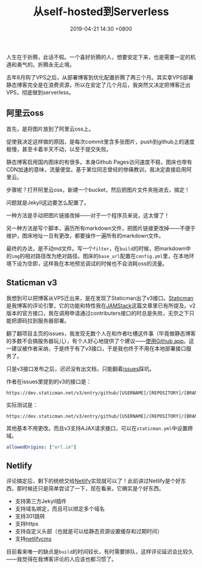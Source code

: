 ﻿---
title: 从self-hosted到Serverless
date: 2019-04-21 14:30 +0800
---

人生在于折腾，此话不假。一个喜好折腾的人，想要安定下来，也是需要一定的机遇和勇气的。折腾永无止境。

<!--more-->

去年8月购了VPS之后，从部署博客到优化配置折腾了两三个月。其实拿VPS部署静态博客完全是在浪费资源，所以在安定了几个月后，我突然又决定把博客迁出VPS，彻底做到serverless。

## 阿里云oss

首先，是将图片放到了阿里云oss上。

促使我决定这样做的原因，是每次commit里含多张图片，push到github上的速度极慢，甚至卡着半天不动，以至于提交失败。

静态博客启用国内图床的有很多。本身Github Pages访问速度不稳，图床也带有CDN加速的意味，流量便宜。基于某位同志曾经的惨痛教训，我决定直接启用阿里云。

步骤呢？打开阿里云oss，新建一个bucket，然后把图片文件夹拖进去，搞定！

问题就是Jekyll这边要怎么配置了。

一种方法是手动把图片链接改掉——对于一个程序员来说，这太傻了！

另一种方法是写个脚本，遍历所有markdown文件，把图片链接更改掉——不便于维护，图床地址一旦有更改，都要操作一遍所有的markdown文件。

最终的办法，是不动md文件。写一个`filter`，在`build`的时候，把markdown中的`img`的相对路径改为绝对路径。图床的`base_url`配置在`config.yml`里，在本地环境下设为空即，这样我在本地预览调试的时候也不会消耗oss的流量。

## Staticman v3

我想到可以把博客从VPS迁出来，是在发现了Staticman出了v3接口。[Staticman](https://staticman.net/)是我博客的评论引擎，它的功能和特性我在[JAMStack](https://erl.im/blog/blog-made-of-jamstack#评论)这篇文章里已有所提及。v2版本的官方接口，我在调用申请通过contributers接口的时总是失败，无奈之下只能把源码拉到服务器部署。

翻了翻项目主页的issues，我发现无数个人在和作者吐槽这件事（毕竟做静态博客的多数不会搞服务器玩儿），有个人好心地提供了个建议——[使用Github app](https://github.com/eduardoboucas/staticman/issues/243)。这一建议被作者采纳，于是终于有了v3接口，于是我也终于不用在本地部署接口服务了。

只是v3接口发布之后，迟迟没有出文档，只能翻着[issues](https://github.com/eduardoboucas/staticman/issues/243#issuecomment-453754860)踩坑。

作者在issues里提到的v3的接口是：

```
https://dev.staticman.net/v3/entry/github/[USERNAME]/[REPOSITORY]/[BRANCH]
```

实际测试是：

```
https://dev.staticman.net/v3/entry/github/[USERNAME]/[REPOSITORY]/[BRANCH]/comments
```

其他基本不用更改。而且v3支持AJAX请求接口，可以在`staticman.yml`中设置跨域。

```yml
allowedOrigins: ["erl.im"]
```

## Netlify

评论搞定后，剩下的统统交给[Netlify](https://www.netlify.com/)实现就可以了！此前讲过Netlify是个好东西，那时候还只是简单尝试了一下，现在看来，它确实是个好东西。

- 支持第三方Jekyll插件
- 支持域名绑定，而且可以绑定多个域名
- 支持301跳转
- 支持https
- 支持自定义头部（也就是可以给静态资源设置缓存和过期时间）
- 支持[netlifycms](https://erl.im/blog/blog-made-of-jamstack#cms)

目前看来唯一的缺点是`build`的时间较长，有时需要排队，这样评论延迟会比较久——我觉得在我博客评论的人应该也都习惯了。
